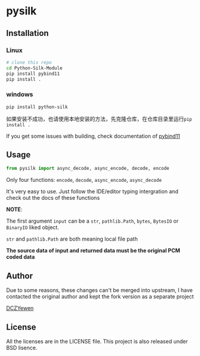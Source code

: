 # pysilk

## Installation

### Linux

```bash
# clone this repo
cd Python-Silk-Module
pip install pybind11
pip install .
```

### windows

`pip install python-silk`

如果安装不成功，也请使用本地安装的方法，先克隆仓库，在仓库目录里运行`pip install .`

If you get some issues with building, check documentation of [pybind11](https://pybind11.readthedocs.io)

## Usage

```python
from pysilk import async_decode, async_encode, decode, encode
```

Only four functions: `encode`, `decode`, `async_encode`, `async_decode`

It's very easy to use. Just follow the IDE/editor typing intergration and check out the docs of these functions

**NOTE**:

The first argument `input` can be a `str`, `pathlib.Path`, `bytes`, `BytesIO` or `BinaryIO` liked object.

`str` and `pathlib.Path` are both meaning local file path

**The source data of input and returned data must be the original PCM coded data**

## Author

Due to some reasons, these changes can't be merged into upstream, I have contacted the original author and kept the fork version as a separate project

[DCZYewen](https://github.com/DCZYewen/Python-Silk-Module)

## License

All the licenses are in the LICENSE file. This project is also released under BSD lisence.
